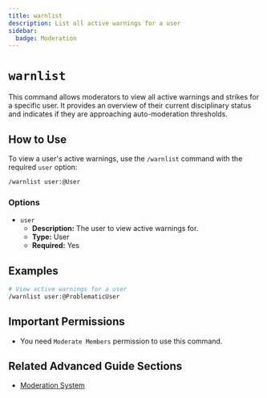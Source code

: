 ```yaml
---
title: warnlist
description: List all active warnings for a user
sidebar:
  badge: Moderation
---
```


# `warnlist`

This command allows moderators to view all active warnings and strikes for a specific user. It provides an overview of their current disciplinary status and indicates if they are approaching auto-moderation thresholds.

## How to Use

To view a user's active warnings, use the `/warnlist` command with the required `user` option:

```sh
/warnlist user:@User
```

### Options

*   `user`
    *   **Description:** The user to view active warnings for.
    *   **Type:** User
    *   **Required:** Yes

## Examples

```sh
# View active warnings for a user
/warnlist user:@ProblematicUser
```

## Important Permissions

*   You need `Moderate Members` permission to use this command.

## Related Advanced Guide Sections

*   [Moderation System](/advanced-guide/moderation/modlog_documentation)
